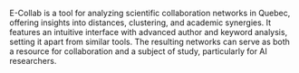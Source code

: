 E-Collab is a tool for analyzing scientific collaboration networks in Quebec, offering insights into distances, clustering, and academic synergies. It features an intuitive interface with advanced author and keyword analysis, setting it apart from similar tools. The resulting networks can serve as both a resource for collaboration and a subject of study, particularly for AI researchers.
